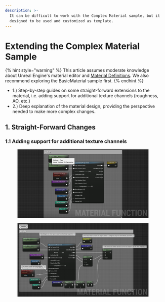 ```yaml
---
description: >-
  It can be difficult to work with the Complex Material sample, but it is
  designed to be used and customized as template.
---
```


# Extending the Complex Material Sample

{% hint style="warning" %}
This article assumes moderate knowledge about Unreal Engine's material editor and [Material Definitions](./). We also recommend exploring the BasicMaterial sample first.
{% endhint %}

* 1.) Step-by-step guides on some straight-forward extensions to the material, i.e. adding support for additional texture channels (roughness, AO, etc.)
* 2.) Deep explanation of the material design, providing the perspective needed to make more complex changes. &#x20;

## 1. Straight-Forward Changes

### 1.1 Adding support for additional texture channels



<figure><img src="../../../.gitbook/assets/image (3).png" alt=""><figcaption></figcaption></figure>

<figure><img src="../../../.gitbook/assets/image (4).png" alt=""><figcaption></figcaption></figure>
